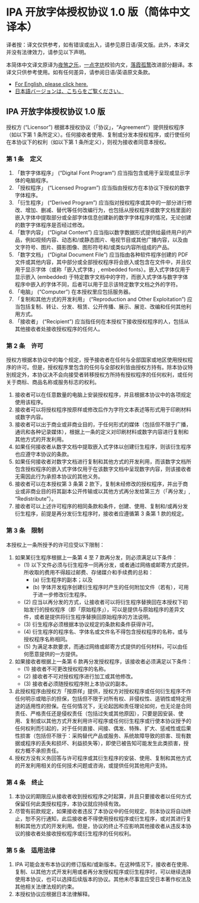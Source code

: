 # IPA 开放字体授权协议 1.0 版（简体中文译本）

译者按：译文仅供参考，如有错误或出入，请参见原日语/英文版。此外，本译文并没有法律效力，请参见以下声明。

本简体中文译文原译为[夜煞之乐](https://github.com/NightFurySL2001)，[一点字坊](https://github.com/ichitenfont)校验内文，[落霞孤鹜](https://github.com/lxgw)改进部分翻译。本译文只供参考使用。如有任何差异，请参阅日语/英语原文条款。

* [For English, please click here.](LICENSE.md/#ipa-font-license-agreement-v10)
* [日本語バージョンは、こちらをご覧ください。](LICENSE.md)

## IPA 开放字体授权协议 1.0 版

授权方 (“Licensor”) 根据本授权协议（「协议」，“Agreement”）提供授权程序（如以下第 1 条所定义）。任何接收者使用、复制或分发本授权程序，或行使任何在本协议下的权利（如以下第 1 条所定义），则视为接收者同意本授权。

### 第 1 条　定义
1. 「数字字体程序」 (“Digital Font Program”) 应当指包含或用于呈现或显示字体的电脑程序。
2. 「授权程序」 (“Licensed Program”) 应当指由授权方在本协议下授权的数字字体程序。
3. 「衍生程序」 (“Derived Program”) 应当指对授权程序或其中的一部分进行修改、增加、删减、替代等任何改编行为，也包括从授权程序或数字文档里面的嵌入字体中提取部分或全部字体信息创建新的数字字体程序的情况，无论创建的数字字体程序是否经过修改。
4. 「数字内容」 (“Digital Content”) 应当指以数字数据形式提供给最终用户的产品，例如视频内容、动态和/或静态图片、电视节目或其他广播内容，以及由文字符号、图片、摄影图像、图形符号和/或类似内容所组成的产品。
5. 「数字文档」 (“Digital Document File”) 应当指由各种软件程序创建的 PDF 文件或其他内容，其中部分或全部授权程序将会嵌入或包含在文件中，并且仅用于显示字体（或称「嵌入式字体」, embedded fonts）。嵌入式字体仅用于显示嵌入 (embedded) 于特定数字文档中的字符，而嵌入式字体与数字字体程序中嵌入的字体不同，后者可以用于显示该特定数字文档之外的字符。
6. 「电脑」 (“Computer”) 在本授权里应包括服务器。
7. 「复制和其他方式的开发利用」 (“Reproduction and Other Exploitation”) 应当包括复制、转让、分发、租赁、公开传播、展示、展览、改编和任何其他利用方式。
8. 「接收者」 (“Recipient”) 应当指任何在本授权下接收授权程序的人，包括从其他接收者处接收授权程序的任何人。

### 第 2 条　许可
授权方根据本协议中的每个规定，授予接收者在任何与全部国家或地区使用授权程序的许可。但是，授权程序里包含的任何与全部权利皆由授权方持有。除本协议特别规定外，本协议决不会向接受者转移授权方所持有授权程序的任何权利，或任何关于商标、商品名称或服务标志的权利。
1. 接收者可以在任意数量的电脑上安装授权程序，并且根据本协议中的各项规定使用该程序。
2. 接收者可以将授权程序按原样或修改后作为字符文本表述等形式用于印刷材料或数字内容。
3. 接收者可以出于商业或非商业目的，于任何形式的媒体（包括但不限于广播，通讯和各种记录媒体），根据上一条的定义对印刷材料或数字内容进行复制和其他方式的开发利用。
4. 如果任何接收者从数字文档中提取嵌入式字体以创建衍生程序，则该衍生程序也应遵守本协议的条款。
5. 如果任何接收者对数字文档进行复制和其他方式的开发利用，而该数字文档所包含授权程序的嵌入式字体仅用于在该数字文档中呈现数字内容，则该接收者无需因此行为承担本协议的其他义务。
6. 接收者可以在本授权第 3 条第 2 款下，复制未经修改的授权程序，并出于商业或非商业目的将其副本公开传输或以其他方式再分发给第三方（「再分发」, “Redistribute”）。
7. 接收者可以上述许可程序的相同条款和条件，创建、使用、复制和/或再分发衍生程序，前提是再分发衍生程序时，接收者应遵循第 3 条第 1 款的规定。

### 第 3 条　限制
本授权上一条所授予的许可应受以下限制：
1. 如果某衍生程序根据上一条第 4 至 7 款再分发，则必须满足以下条件：
	- (1) 以下文件必须与衍生程序一同再分发，或者通过网络或邮寄方式提供，所收取的费用不得超过邮费、存储媒介和手续费的总和：
		- (a) 衍生程序的副本；以及
		- (b) 字体开发程序创建衍生程序时产生的任何附加文件（若有），可用于进一步修改衍生程序。
	- (2) 应当以再分发的方式，让接收者可以将衍生程序替换回在本授权下初始发行的授权程序（即「原始程序」），可以是提供与原始程序的差异文件，或者是提供将衍生程序替换回原始程序的方法说明。
	- (3) 衍生程序必须根据本协议规定的条款和条件获得许可。
	- (4) 衍生程序的程序名、字体名或文件名不得包含授权程序的名称，或与授权程序名称相同。
	- (5) 为满足本款要求，而通过网络或邮寄方式提供的任何材料，可以由任何愿意提供的一方提供。
2. 如果接收者根据上一条第 6 款再分发授权程序，该接收者必须满足以下条件：
	- (1) 接收者不可更改授权程序的名称。
	- (2) 接收者不可对授权程序进行加工或其他修改。
	- (3) 接收者必须随授权程序附上本协议的副本。
3. 此授权程序由授权方「按原样」提供，授权方对授权程序或任何衍生程序不作任何明示或暗示的担保，包括但不限于对所有权、非侵权性、适销性或特定用途的适用性的担保。在任何情况下，无论起因和责任理论如何，也无论是合同责任、严格责任还是侵权责任（包括过失或其他原因），只要是因安装、使用、复制或以其他方式开发利用许可程序或任何衍生程序或行使本协议授予的任何权利而引起的，对于任何直接、间接、偶发、特殊、扩大、惩戒性或后果性损害（包括但不限于：采购替代产品或服务、系统故障导致的损害、现有数据或程序的丢失和损坏、利益损失等），即使已被告知可能发生此类损害，授权方概不承担责任。
4. 授权方没有义务回答与许可程序或其衍生程序的安装、使用、复制和其他方式的开发利用相关的任何技术问题或咨询，或提供任何其他用户支持。

### 第 4 条　终止
1. 本协议的期限应从接收者收到授权程序之时起算，并且只要接收者以任何方式保留任何此类授权程序，本协议就应持续有效。
2. 尽管有前款规定，如果接收者违反了本协议中的任何规定，则本协议将自动终止，恕不另行通知，此后接收者不得使用授权程序或衍生程序，或对其进行复制和其他方式的开发利用。但是，协议的终止不应影响其他接收者从违反本协议的接收者处接收授权程序或衍生程序的任何权利。

### 第 5 条　适用法律
1. IPA 可能会发布本协议的修订版和/或新版本。在这种情况下，接收者在使用、复制、以其他方式开发利用或者再分发授权程序或衍生程序时，可以继续选择使用本协议，也可以选择后续版本的协议。其他未尽事宜应受日本著作权法及其他相关法律法规的约束。
2. 本授权协议应根据日本法律解释。
